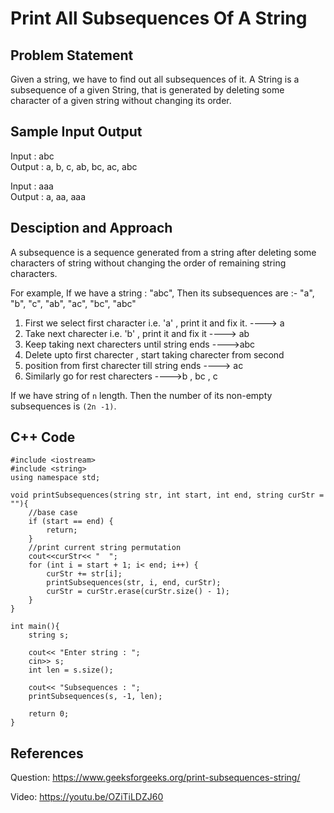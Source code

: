# Print All Subsequences Of A String

## Problem Statement
Given a string, we have to find out all subsequences of it. A String is a subsequence of a given String, that is generated by deleting some character of a given string without changing its order.

## Sample Input Output

Input : abc
<br>
Output : a, b, c, ab, bc, ac, abc

Input : aaa
<br>
Output : a, aa, aaa

## Desciption and Approach

A subsequence is a sequence generated from a string after deleting some characters of string without changing the order of remaining string characters.

For example, If we have a string : "abc", Then its subsequences are :- "a", "b", "c", "ab", "ac", "bc", "abc"
1) First we select first character i.e. 'a' , print it and fix it. ----> a
2) Take next charecter i.e. 'b' , print it and fix it ----> ab
3) Keep taking next charecters until string ends ---->abc
4) Delete upto first charecter , start taking charecter from second
5) position from first charecter till string ends ----> ac
6) Similarly go for rest charecters ---->b , bc , c

If we have string of `n` length. Then the number of its non-empty subsequences is `(2n -1)`.

## C++ Code

```
#include <iostream>
#include <string>
using namespace std;

void printSubsequences(string str, int start, int end, string curStr = ""){
	//base case
	if (start == end) {
		return;
	}
	//print current string permutation
	cout<<curStr<< "  ";
	for (int i = start + 1; i< end; i++) {
		curStr += str[i];
		printSubsequences(str, i, end, curStr);
		curStr = curStr.erase(curStr.size() - 1);
	}
}

int main(){
	string s;

	cout<< "Enter string : ";
	cin>> s;
	int len = s.size();
	
	cout<< "Subsequences : ";
	printSubsequences(s, -1, len);
	
	return 0;
}
```
## References

Question: https://www.geeksforgeeks.org/print-subsequences-string/

Video: https://youtu.be/OZiTiLDZJ60
